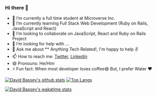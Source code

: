 ### Hi there 👋

 

- 🔭 I’m currently a full time student at Microverse Inc.
- 🌱 I’m currently learning Full Stack Web Development (Ruby on Rails, JavaScript and React)
- 👯 I’m looking to collaborate on  JavaScript, React and Ruby on Rails Project
- 🤔 I’m looking for help with ...
- 💬 Ask me about ** Anything Tech Related!, I'm happy to help :v:
- 📫 How to reach me: [Twitter](https://twitter.com/Davidosky007), [Linkedin](https://www.linkedin.com/in/david-bassey-2b9671199/)
- 😄 Pronouns: He/Him
- ⚡ Fun fact: When most developer loves coffee:sweat_smile: But, I prefer Water :heart: 


[![David Bassey's github stats](https://github-readme-stats.vercel.app/api?username=Davidosky007&show_icons=true&theme=radical)](https://github.com/Davidosky007/github-readme-stats)  [![Top Langs](https://github-readme-stats.vercel.app/api/top-langs/?username=Davidosky007&show_icons=true&theme=radical&layout=compact)](https://github.com/Davidosky007/github-readme-stats)

[![David Bassey's wakatime stats](https://github-readme-stats.vercel.app/api/wakatime?username=Davidosky)](https://github.com/Davidosky007/github-readme-stats)

